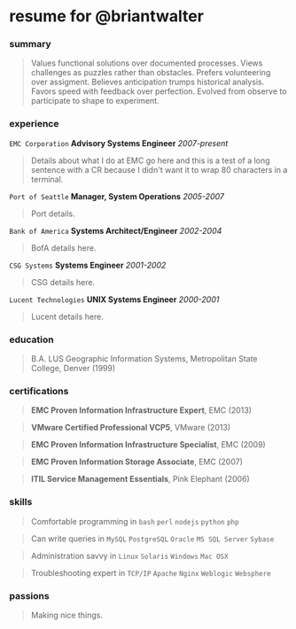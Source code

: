 # resume for @briantwalter

### summary
> Values functional solutions over documented processes.  Views challenges as puzzles rather than obstacles.  Prefers volunteering over assigment.  Believes anticipation trumps historical analysis.  Favors speed with feedback over perfection.  Evolved from observe to participate to shape to experiment.

### experience
`EMC Corporation` **Advisory Systems Engineer** *2007-present*
> Details about what I do at EMC go here and this is a test of a long sentence
with a CR because I didn't want it to wrap 80 characters in a terminal.

`Port of Seattle` **Manager, System Operations** *2005-2007*
> Port details.

`Bank of America` **Systems Architect/Engineer** *2002-2004*
> BofA details here.

`CSG Systems` **Systems Engineer** *2001-2002*
> CSG details here.

`Lucent Technologies` **UNIX Systems Engineer** *2000-2001*
> Lucent details here.

### education
> B.A. LUS Geographic Information Systems, Metropolitan State College, Denver (1999)

### certifications
> **EMC Proven Information Infrastructure Expert**, EMC (2013)

> **VMware Certified Professional VCP5**, VMware  (2013)

> **EMC Proven Information Infrastructure Specialist**, EMC (2009)

> **EMC Proven Information Storage Associate**, EMC (2007)

> **ITIL Service Management Essentials**, Pink Elephant (2006)

### skills
> Comfortable programming in `bash` `perl` `nodejs` `python` `php` 

> Can write queries in `MySQL` `PostgreSQL` `Oracle` `MS SQL Server` `Sybase`

> Administration savvy in `Linux` `Solaris` `Windows` `Mac OSX` 

> Troubleshooting expert in `TCP/IP` `Apache` `Nginx` `Weblogic` `Websphere`

### passions
> Making nice things.
